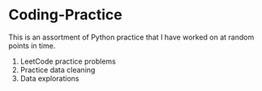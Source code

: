 # Coding-Practice

This is an assortment of Python practice that I have worked on at random points in time. 

1) LeetCode practice problems
2) Practice data cleaning 
3) Data explorations
